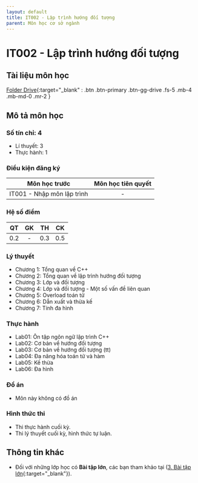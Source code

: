 ```yaml
---
layout: default
title: IT002 - Lập trình hướng đối tượng
parent: Môn học cơ sở ngành
---
```


# IT002 - Lập trình hướng đối tượng

## Tài liệu môn học

[Folder Drive](https://drive.google.com/drive/folders/1dfvlPL4aFIBKbovS5yHHGC8WMqokoxnl?usp=sharing){:target="_blank" : .btn .btn-primary .btn-gg-drive .fs-5 .mb-4 .mb-md-0 .mr-2 }

## Mô tả môn học

### Số tín chỉ: 4
- Lí thuyết: 3
- Thực hành: 1

### Điều kiện đăng ký

| Môn học trước| Môn học tiên quyết  |
|------|-----|
| <center>IT001 - Nhập môn lập trình</center>| <center>-</center>|

### Hệ số điểm

| QT   | GK  | TH  | CK  |
|------|-----|-----|-----|
| <center>0.2</center>| <center>-</center>| <center>0.3</center> | <center>0.5</center> |

### Lý thuyết

- Chương 1: Tổng quan về C++
- Chương 2: Tổng quan về lập trình hướng đối tượng
- Chương 3: Lớp và đối tượng
- Chương 4: Lớp và đối tượng - Một số vấn đề liên quan
- Chương 5: Overload toán tử
- Chương 6: Dẫn xuất và thừa kế
- Chương 7: Tính đa hình

### Thực hành

- Lab01: Ôn tập ngôn ngữ lập trình C++
- Lab02: Cơ bản về hướng đối tượng
- Lab03: Cơ bản về hướng đối tượng (tt)
- Lab04: Đa năng hóa toán tử và hàm
- Lab05: Kế thừa
- Lab06: Đa hình

### Đồ án

- Môn này không có đồ án

### Hình thức thi

- Thi thực hành cuối kỳ.
- Thi lý thuyết cuối kỳ, hình thức tự luận.

## Thông tin khác

- Đối với những lớp học có **Bài tập lớn**, các bạn tham khảo tại ([3. Bài tập lớn](https://drive.google.com/drive/folders/1KBYp1CeA4hVOd4Ddfoj97pPHlEnWM0JF?usp=sharing){:target="_blank"}).
